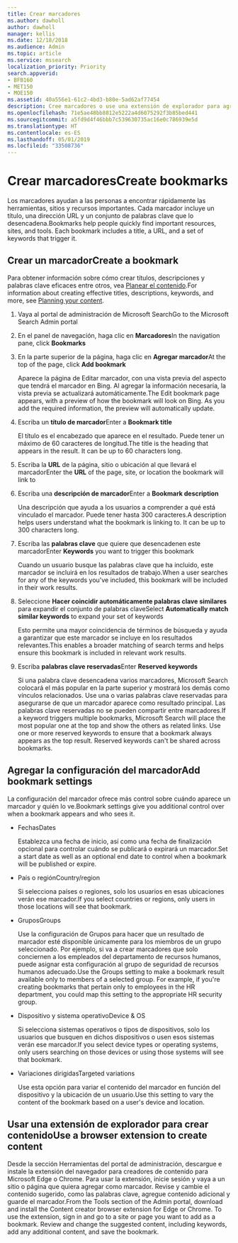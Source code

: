 ```yaml
---
title: Crear marcadores
ms.author: dawholl
author: dawholl
manager: kellis
ms.date: 12/18/2018
ms.audience: Admin
ms.topic: article
ms.service: mssearch
localization_priority: Priority
search.appverid:
- BFB160
- MET150
- MOE150
ms.assetid: 40a556e1-61c2-4bd3-b80e-5ad62af77454
description: Cree marcadores o use una extensión de explorador para agregarlos a los resultados de trabajo de Microsoft Search
ms.openlocfilehash: 71e5ae48bb8812e5222a4d6075292f3b85bed441
ms.sourcegitcommit: a5fd9d4f46bbb7c539630735ac16e0c786939e5d
ms.translationtype: HT
ms.contentlocale: es-ES
ms.lasthandoff: 05/01/2019
ms.locfileid: "33508736"
---
```

# <a name="create-bookmarks"></a><span data-ttu-id="4075a-103">Crear marcadores</span><span class="sxs-lookup"><span data-stu-id="4075a-103">Create bookmarks</span></span>

<span data-ttu-id="4075a-p101">Los marcadores ayudan a las personas a encontrar rápidamente las herramientas, sitios y recursos importantes. Cada marcador incluye un título, una dirección URL y un conjunto de palabras clave que lo desencadena.</span><span class="sxs-lookup"><span data-stu-id="4075a-p101">Bookmarks help people quickly find important resources, sites, and tools. Each bookmark includes a title, a URL, and a set of keywords that trigger it.</span></span>
  
## <a name="create-a-bookmark"></a><span data-ttu-id="4075a-106">Crear un marcador</span><span class="sxs-lookup"><span data-stu-id="4075a-106">Create a bookmark</span></span>

<span data-ttu-id="4075a-107">Para obtener información sobre cómo crear títulos, descripciones y palabras clave eficaces entre otros, vea [Planear el contenido](plan-your-content.md).</span><span class="sxs-lookup"><span data-stu-id="4075a-107">For information about creating effective titles, descriptions, keywords, and more, see [Planning your content](plan-your-content.md).</span></span>
  
1. <span data-ttu-id="4075a-108">Vaya al portal de administración de Microsoft Search</span><span class="sxs-lookup"><span data-stu-id="4075a-108">Go to the Microsoft Search Admin portal</span></span>
    
2. <span data-ttu-id="4075a-109">En el panel de navegación, haga clic en **Marcadores**</span><span class="sxs-lookup"><span data-stu-id="4075a-109">In the navigation pane, click **Bookmarks**</span></span>
    
3. <span data-ttu-id="4075a-110">En la parte superior de la página, haga clic en **Agregar marcador**</span><span class="sxs-lookup"><span data-stu-id="4075a-110">At the top of the page, click **Add bookmark**</span></span>
    
    <span data-ttu-id="4075a-p102">Aparece la página de Editar marcador, con una vista previa del aspecto que tendrá el marcador en Bing. Al agregar la información necesaria, la vista previa se actualizará automáticamente.</span><span class="sxs-lookup"><span data-stu-id="4075a-p102">The Edit bookmark page appears, with a preview of how the bookmark will look on Bing. As you add the required information, the preview will automatically update.</span></span>
    
4. <span data-ttu-id="4075a-113">Escriba un **título de marcador**</span><span class="sxs-lookup"><span data-stu-id="4075a-113">Enter a **Bookmark title**</span></span>
    
    <span data-ttu-id="4075a-p103">El título es el encabezado que aparece en el resultado. Puede tener un máximo de 60 caracteres de longitud.</span><span class="sxs-lookup"><span data-stu-id="4075a-p103">The title is the heading that appears in the result. It can be up to 60 characters long.</span></span>
    
5. <span data-ttu-id="4075a-116">Escriba la **URL** de la página, sitio o ubicación al que llevará el marcador</span><span class="sxs-lookup"><span data-stu-id="4075a-116">Enter the **URL** of the page, site, or location the bookmark will link to</span></span> 
    
6. <span data-ttu-id="4075a-117">Escriba una **descripción de marcador**</span><span class="sxs-lookup"><span data-stu-id="4075a-117">Enter a **Bookmark description**</span></span>
    
    <span data-ttu-id="4075a-p104">Una descripción que ayuda a los usuarios a comprender a qué está vinculado el marcador. Puede tener hasta 300 caracteres.</span><span class="sxs-lookup"><span data-stu-id="4075a-p104">A description helps users understand what the bookmark is linking to. It can be up to 300 characters long.</span></span>
    
7. <span data-ttu-id="4075a-120">Escriba las **palabras clave** que quiere que desencadenen este marcador</span><span class="sxs-lookup"><span data-stu-id="4075a-120">Enter **Keywords** you want to trigger this bookmark</span></span> 
    
    <span data-ttu-id="4075a-121">Cuando un usuario busque las palabras clave que ha incluido, este marcador se incluirá en los resultados de trabajo.</span><span class="sxs-lookup"><span data-stu-id="4075a-121">When a user searches for any of the keywords you've included, this bookmark will be included in their work results.</span></span>
    
8. <span data-ttu-id="4075a-122">Seleccione **Hacer coincidir automáticamente palabras clave similares** para expandir el conjunto de palabras clave</span><span class="sxs-lookup"><span data-stu-id="4075a-122">Select **Automatically match similar keywords** to expand your set of keywords</span></span> 
    
    <span data-ttu-id="4075a-123">Esto permite una mayor coincidencia de términos de búsqueda y ayuda a garantizar que este marcador se incluye en los resultados relevantes.</span><span class="sxs-lookup"><span data-stu-id="4075a-123">This enables a broader matching of search terms and helps ensure this bookmark is included in relevant work results.</span></span>
    
9. <span data-ttu-id="4075a-124">Escriba **palabras clave reservadas**</span><span class="sxs-lookup"><span data-stu-id="4075a-124">Enter **Reserved keywords**</span></span>
    
    <span data-ttu-id="4075a-p105">Si una palabra clave desencadena varios marcadores, Microsoft Search colocará el más popular en la parte superior y mostrará los demás como vínculos relacionados. Use una o varias palabras clave reservadas para asegurarse de que un marcador aparece como resultado principal. Las palabras clave reservadas no se pueden compartir entre marcadores.</span><span class="sxs-lookup"><span data-stu-id="4075a-p105">If a keyword triggers multiple bookmarks, Microsoft Search will place the most popular one at the top and show the others as related links. Use one or more reserved keywords to ensure that a bookmark always appears as the top result. Reserved keywords can't be shared across bookmarks.</span></span>
    
## <a name="add-bookmark-settings"></a><span data-ttu-id="4075a-128">Agregar la configuración del marcador</span><span class="sxs-lookup"><span data-stu-id="4075a-128">Add bookmark settings</span></span>

<span data-ttu-id="4075a-129">La configuración del marcador ofrece más control sobre cuándo aparece un marcador y quién lo ve.</span><span class="sxs-lookup"><span data-stu-id="4075a-129">Bookmark settings give you additional control over when a bookmark appears and who sees it.</span></span>
  
- <span data-ttu-id="4075a-130">Fechas</span><span class="sxs-lookup"><span data-stu-id="4075a-130">Dates</span></span>
    
    <span data-ttu-id="4075a-131">Establezca una fecha de inicio, así como una fecha de finalización opcional para controlar cuándo se publicará o expirará un marcador.</span><span class="sxs-lookup"><span data-stu-id="4075a-131">Set a start date as well as an optional end date to control when a bookmark will be published or expire.</span></span> 
    
- <span data-ttu-id="4075a-132">País o región</span><span class="sxs-lookup"><span data-stu-id="4075a-132">Country/region</span></span>
    
    <span data-ttu-id="4075a-133">Si selecciona países o regiones, solo los usuarios en esas ubicaciones verán ese marcador.</span><span class="sxs-lookup"><span data-stu-id="4075a-133">If you select countries or regions, only users in those locations will see that bookmark.</span></span>
    
- <span data-ttu-id="4075a-134">Grupos</span><span class="sxs-lookup"><span data-stu-id="4075a-134">Groups</span></span>
    
    <span data-ttu-id="4075a-p106">Use la configuración de Grupos para hacer que un resultado de marcador esté disponible únicamente para los miembros de un grupo seleccionado. Por ejemplo, si va a crear marcadores que solo conciernen a los empleados del departamento de recursos humanos, puede asignar esta configuración al grupo de seguridad de recursos humanos adecuado.</span><span class="sxs-lookup"><span data-stu-id="4075a-p106">Use the Groups setting to make a bookmark result available only to members of a selected group. For example, if you're creating bookmarks that pertain only to employees in the HR department, you could map this setting to the appropriate HR security group.</span></span>
    
- <span data-ttu-id="4075a-137">Dispositivo y sistema operativo</span><span class="sxs-lookup"><span data-stu-id="4075a-137">Device &amp; OS</span></span>
    
    <span data-ttu-id="4075a-138">Si selecciona sistemas operativos o tipos de dispositivos, solo los usuarios que busquen en dichos dispositivos o usen esos sistemas verán ese marcador.</span><span class="sxs-lookup"><span data-stu-id="4075a-138">If you select device types or operating systems, only users searching on those devices or using those systems will see that bookmark.</span></span>
    
- <span data-ttu-id="4075a-139">Variaciones dirigidas</span><span class="sxs-lookup"><span data-stu-id="4075a-139">Targeted variations</span></span>
    
    <span data-ttu-id="4075a-140">Use esta opción para variar el contenido del marcador en función del dispositivo y la ubicación de un usuario.</span><span class="sxs-lookup"><span data-stu-id="4075a-140">Use this setting to vary the content of the bookmark based on a user's device and location.</span></span>
    
## <a name="use-a-browser-extension-to-create-content"></a><span data-ttu-id="4075a-141">Usar una extensión de explorador para crear contenido</span><span class="sxs-lookup"><span data-stu-id="4075a-141">Use a browser extension to create content</span></span>

<span data-ttu-id="4075a-p107">Desde la sección Herramientas del portal de administración, descargue e instale la extensión del navegador para creadores de contenido para Microsoft Edge o Chrome. Para usar la extensión, inicie sesión y vaya a un sitio o página que quiera agregar como marcador. Revise y cambie el contenido sugerido, como las palabras clave, agregue contenido adicional y guarde el marcador.</span><span class="sxs-lookup"><span data-stu-id="4075a-p107">From the Tools section of the Admin portal, download and install the Content creator browser extension for Edge or Chrome. To use the extension, sign in and go to a site or page you want to add as a bookmark. Review and change the suggested content, including keywords, add any additional content, and save the bookmark.</span></span>